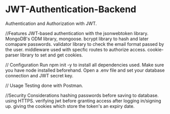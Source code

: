 # JWT-Authentication-Backend
Authentication and Authorization with JWT.


//Features
JWT-based authentication with the jsonwebtoken library.
MongoDB's ODM library, mongoose.
bcrypt library to hash and later comapare passwords.
validator library to check the email format passed by the user.
middleware used with specfic routes to authorize access.
cookie-parser library to set and get cookies.


// Configuration
Run npm init -y to install all dependencies used. Make sure you have node installed beforehand.
Open a .env file and set your database connection and JWT secret key.

// Usage
Testing done with Postman.

//Security Considerations
hashing passwords before saving to database.
using HTTPS.
verifying jwt before granting access after logging in/signing up.
giving the cookies which store the token's an expiry date.


